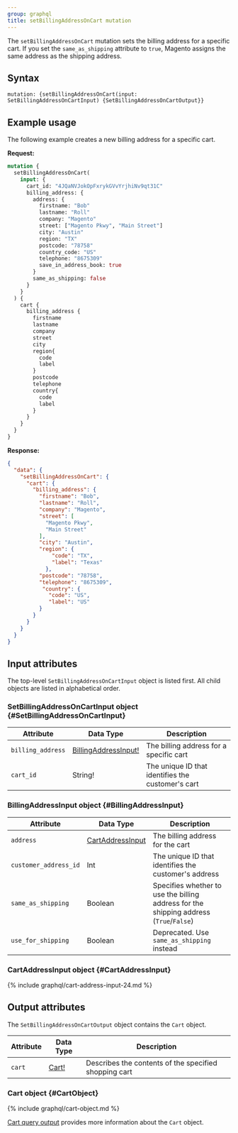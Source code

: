 ```yaml
---
group: graphql
title: setBillingAddressOnCart mutation
---
```


The `setBillingAddressOnCart` mutation sets the billing address for a specific cart. If you set the `same_as_shipping` attribute to `true`, Magento assigns the same address as the shipping address.

## Syntax

`mutation: {setBillingAddressOnCart(input: SetBillingAddressOnCartInput) {SetBillingAddressOnCartOutput}}`

## Example usage

The following example creates a new billing address for a specific cart.

**Request:**

```graphql
mutation {
  setBillingAddressOnCart(
    input: {
      cart_id: "4JQaNVJokOpFxrykGVvYrjhiNv9qt31C"
      billing_address: {
        address: {
          firstname: "Bob"
          lastname: "Roll"
          company: "Magento"
          street: ["Magento Pkwy", "Main Street"]
          city: "Austin"
          region: "TX"
          postcode: "78758"
          country_code: "US"
          telephone: "8675309"
          save_in_address_book: true
        }
        same_as_shipping: false
      }
    }
  ) {
    cart {
      billing_address {
        firstname
        lastname
        company
        street
        city
        region{
          code
          label
        }
        postcode
        telephone
        country{
          code
          label
        }
      }
    }
  }
}
```

**Response:**

```json
{
  "data": {
    "setBillingAddressOnCart": {
      "cart": {
        "billing_address": {
          "firstname": "Bob",
          "lastname": "Roll",
          "company": "Magento",
          "street": [
            "Magento Pkwy",
            "Main Street"
          ],
          "city": "Austin",
          "region": {
              "code": "TX",
              "label": "Texas"
            },
          "postcode": "78758",
          "telephone": "8675309",
           "country": {
             "code": "US",
             "label": "US"
          }
        }
      }
    }
  }
}
```

## Input attributes

The top-level `SetBillingAddressOnCartInput` object is listed first. All child objects are listed in alphabetical order.

### SetBillingAddressOnCartInput object {#SetBillingAddressOnCartInput}

Attribute |  Data Type | Description
--- | --- | ---
`billing_address` | [BillingAddressInput!](#BillingAddressInput) | The billing address for a specific cart
`cart_id` | String! | The unique ID that identifies the customer's cart

### BillingAddressInput object {#BillingAddressInput}

Attribute |  Data Type | Description
--- | --- | ---
`address` | [CartAddressInput](#CartAddressInput) | The billing address for the cart
`customer_address_id` | Int | The unique ID that identifies the customer's address
`same_as_shipping` | Boolean | Specifies whether to use the billing address for the shipping address (`True`/`False`)
`use_for_shipping` | Boolean | Deprecated. Use `same_as_shipping` instead

### CartAddressInput object {#CartAddressInput}

{% include graphql/cart-address-input-24.md %}

## Output attributes

The `SetBillingAddressOnCartOutput` object contains the `Cart` object.

Attribute |  Data Type | Description
--- | --- | ---
`cart` |[Cart!](#CartObject) | Describes the contents of the specified shopping cart

### Cart object {#CartObject}

{% include graphql/cart-object.md %}

[Cart query output]({{page.baseurl}}/graphql/queries/cart.html#cart-output) provides more information about the `Cart` object.
